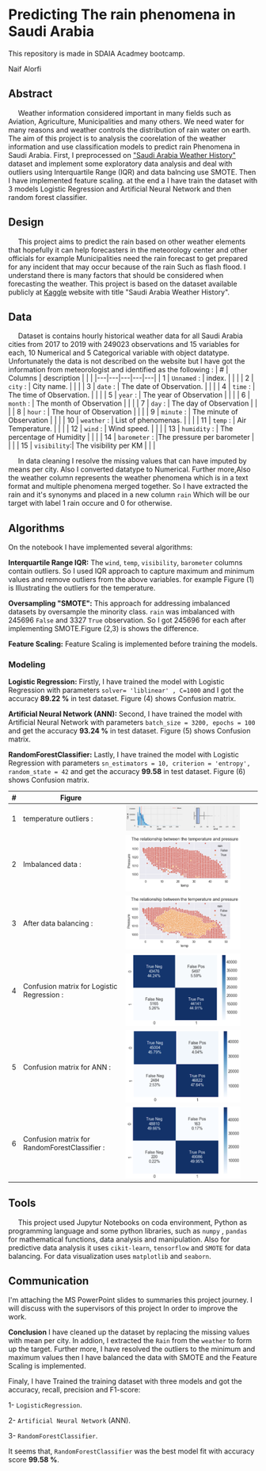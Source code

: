 # Predicting The rain phenomena in Saudi Arabia

This repository is made in SDAIA Acadmey bootcamp.

Naif Alorfi

## Abstract

&nbsp;&nbsp;&nbsp;&nbsp; Weather information considered important in many fields such as Aviation, Agriculture, Municipalities and many others. We need water for many reasons and weather controls the distribution of rain water on earth. The aim of this project is to analysis the coorelation of the weather information and use classification models to predict rain Phenomena in Saudi Arabia. First, I preprocessed on ["Saudi Arabia Weather History"](https://www.kaggle.com/esraamadi/saudi-arabia-weather-history) dataset and implement some exploratory data analysis and deal with outliers using Interquartile Range (IQR) and data balncing use SMOTE. Then I have implemented feature scaling. at the end a I have train the dataset with 3 models Logistic Regression and Artificial Neural Network and then random forest classifier.

## Design

&nbsp;&nbsp;&nbsp;&nbsp; This project aims to predict the rain based on other weather elements that hopefully it can help forecasters in the meteorology center and other officials for example Municipalities need the rain forecast to get prepared for any incident that may occur because of the rain Such as flash flood. I understand there is many factors that should be considered when forecasting the weather. This project is based on the dataset available publicly at [Kaggle](https://www.kaggle.com/esraamadi/saudi-arabia-weather-history) website with title "Saudi Arabia Weather History".

## Data

&nbsp;&nbsp;&nbsp;&nbsp; Dataset is contains hourly historical weather data for all Saudi Arabia cities from 2017 to 2019 with 249023 observations and 15 variables for each, 10 Numerical and 5 Categorical variable with object datatype. Unfortunately the data is not described on the website but I have got the information from meteorologist and identified as the following :
| # | Columns | description | | |
|---|---|---|---|---|
| 1 | `Unnamed` : | index. | | |
| 2 | `city` : | City name. | | |
| 3 | `date` : | The date of Observation. | | |
| 4 | `time` : | The time of Observation. | | |
| 5 | `year` : | The year of Observation | | |
| 6 | `month` : | The month of Observation | | |
| 7 | `day` : | The day of Observation | | |
| 8 | `hour` : | The hour of Observation | | |
| 9 | `minute` : | The minute of Observation | | |
| 10 | `weather` : | List of phenomenas. | | |
| 11 | `temp` : | Air Temperature. | | |
| 12 | `wind` : | Wind speed. | | |
| 13 | `humidity` : | The percentage of Humidity | | |
| 14 | `barometer` : |The pressure per barometer | | |
| 15 | `visibility`:| The visibility per KM | | |

&nbsp;&nbsp;&nbsp;&nbsp; In data cleaning I resolve the missing values that can have imputed by means per city. Also I converted datatype to Numerical. Further more,Also the weather column represents the weather phenomena which is in a text format and multiple phenomena merged together. So I have extracted the rain and it's synonyms and placed in a new column `rain` Which will be our target with label 1 rain occure and 0 for otherwise.

## Algorithms

On the notebook I have implemented several algorithms:

**Interquartile Range IQR:** The `wind`, `temp`, `visibility`, `barometer` columns contain outliers. So I used IQR approach to capture maximum and minimum values and remove outliers from the above variables. for example Figure (1) is Illustrating the outliers for the temperature.

**Oversampling "SMOTE":** This approach for addressing imbalanced datasets by oversample the minority class. `rain` was imbalanced with 245696 `False` and 3327 `True` observation. So I got 245696 for each after implementing SMOTE.Figure (2,3) is shows the difference.

**Feature Scaling:** Feature Scaling is implemented before training the models.

### Modeling

**Logistic Regression:** Firstly, I have trained the model with Logistic Regression with parameters `solver= 'liblinear' , C=1000` and I got the accuracy **89.22 %** in test dataset. Figure (4) shows Confusion matrix.

**Artificial Neural Network (ANN):** Second, I have trained the model with Artificial Neural Network with parameters `batch_size = 3200, epochs = 100` and get the accuracy **93.24 %** in test dataset. Figure (5) shows Confusion matrix.

**RandomForestClassifier:** Lastly, I have trained the model with Logistic Regression with parameters `sn_estimators = 10, criterion = 'entropy', random_state = 42` and get the accuracy **99.58** in test dataset. Figure (6) shows Confusion matrix.

| #   | Figure                                        |                                  |     |     |
| --- | --------------------------------------------- | -------------------------------- | --- | --- |
| 1   | temperature outliers :                        | ![](images/wind_outliers.png)    |     |     |
| 2   | Imbalanced data :                             | ![](images/Before_balancing.png) |     |     |
| 3   | After data balancing :                        | ![](images/After_balancing.png)  |     |     |
| 4   | Confusion matrix for Logistic Regression :    | ![](images/cm_lg.png)            |     |     |
| 5   | Confusion matrix for ANN :                    | ![](images/cm_ann.png)           |     |     |
| 6   | Confusion matrix for RandomForestClassifier : | ![](images/cm_rf.png)            |     |     |

## Tools

&nbsp;&nbsp;&nbsp;&nbsp; This project used Jupytur Notebooks on coda environment, Python as programming language and some python libraries, such as `numpy` , `pandas` for mathematical functions, data analysis and manipulation. Also for predictive data analysis it uses `cikit-learn`, `tensorflow` and `SMOTE` for data balancing. For data visualization uses `matplotlib` and `seaborn`.

## Communication

I'm attaching the MS PowerPoint slides to summaries this project journey. I will discuss with the supervisors of this project In order to improve the work.

**Conclusion**
I have cleaned up the dataset by replacing the missing values with mean per city.
In addion, I extracted the `Rain` from the `weather` to form up the target. Further more, I have resolved the outliers to the minimum and maximum values then I have balanced the data with SMOTE and the Feature Scaling is implemented.

Finaly, I have Trained the training dataset with three models and got the accuracy, recall, precision and F1-score:

1- `LogisticRegression`.

2- `Artificial Neural Network` (ANN).

3- `RandomForestClassifier`.

It seems that, `RandomForestClassifier` was the best model fit with accuracy score **99.58 %**.
